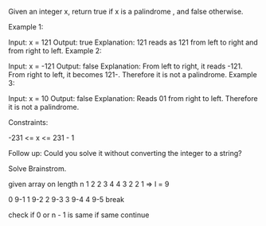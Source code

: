 Given an integer x, return true if x is a
palindrome
, and false otherwise.

Example 1:

Input: x = 121
Output: true
Explanation: 121 reads as 121 from left to right and from right to left.
Example 2:

Input: x = -121
Output: false
Explanation: From left to right, it reads -121. From right to left, it becomes 121-. Therefore it is not a palindrome.
Example 3:

Input: x = 10
Output: false
Explanation: Reads 01 from right to left. Therefore it is not a palindrome.

Constraints:

-231 <= x <= 231 - 1

Follow up: Could you solve it without converting the integer to a string?

Solve Brainstrom.

given array on length n 1 2 2 3 4 4 3 2 2 1 => l = 9

0 9-1
1 9-2
2 9-3
3 9-4
4 9-5
break

check if 0 or n - 1 is same
if same continue
